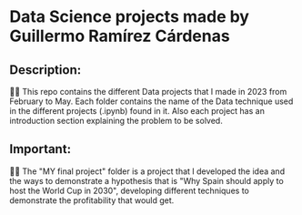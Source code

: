 # Data Science projects made by Guillermo Ramírez Cárdenas
## Description:

:technologist: This repo contains the different Data projects that I made in 2023 from February to May. Each folder contains the name of the Data technique used in the different projects (.ipynb) found in it. 
Also each project has an introduction section explaining the problem to be solved.<br>

## Important:

:technologist: The "MY final project" folder is a project that I developed the idea and the ways to demonstrate a hypothesis that is "Why Spain should apply to host the World Cup in 2030", developing different techniques to demonstrate the profitability that would get.
